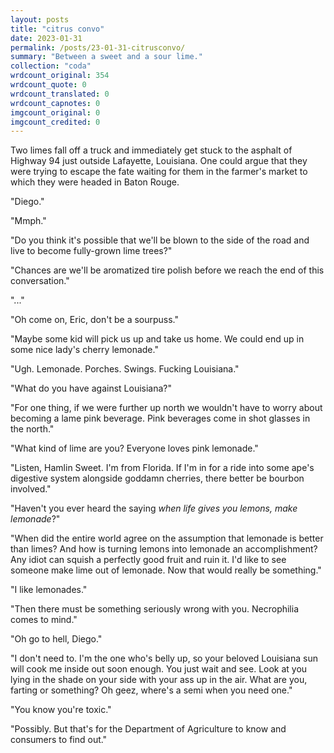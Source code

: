 ```yaml
---
layout: posts
title: "citrus convo"
date: 2023-01-31
permalink: /posts/23-01-31-citrusconvo/
summary: "Between a sweet and a sour lime."
collection: "coda"
wrdcount_original: 354
wrdcount_quote: 0
wrdcount_translated: 0
wrdcount_capnotes: 0
imgcount_original: 0
imgcount_credited: 0
---
```

Two limes fall off a truck and immediately get stuck to the asphalt of Highway 94 just outside Lafayette, Louisiana. One could argue that they were trying to escape the fate waiting for them in the farmer's market to which they were headed in Baton Rouge.

<p class="text-customspace">"Diego."</p>
<p class="text-customspace">"Mmph."</p>
<p class="text-customspace">"Do you think it's possible that we'll be blown to the side of the road and live to become fully-grown lime trees?"</p>
<p class="text-customspace">"Chances are we'll be aromatized tire polish before we reach the end of this conversation."</p>
<p class="text-customspace">"..."</p>
<p class="text-customspace">"Oh come on, Eric, don't be a sourpuss."</p>
<p class="text-customspace">"Maybe some kid will pick us up and take us home. We could end up in some nice lady's cherry lemonade."</p>
<p class="text-customspace">"Ugh. Lemonade. Porches. Swings. Fucking Louisiana."</p>
<p class="text-customspace">"What do you have against Louisiana?"</p>
<p class="text-customspace">"For one thing, if we were further up north we wouldn't have to worry about becoming a lame pink beverage. Pink beverages come in shot glasses in the north."</p>
<p class="text-customspace">"What kind of lime are you? Everyone loves pink lemonade."</p>
<p class="text-customspace">"Listen, Hamlin Sweet. I'm from Florida. If I'm in for a ride into some ape's digestive system alongside goddamn cherries, there better be bourbon involved."</p>
<p class="text-customspace">"Haven't you ever heard the saying <em>when life gives you lemons, make lemonade</em>?"</p>
<p class="text-customspace">"When did the entire world agree on the assumption that lemonade is better than limes? And how is turning lemons into lemonade an accomplishment? Any idiot can squish a perfectly good fruit and ruin it. I'd like to see someone make lime out of lemonade. Now that would really be something."</p>
<p class="text-customspace">"I like lemonades."</p>
<p class="text-customspace">"Then there must be something seriously wrong with you. Necrophilia comes to mind."</p>
<p class="text-customspace">"Oh go to hell, Diego."</p>
<p class="text-customspace">"I don't need to. I'm the one who's belly up, so your beloved Louisiana sun will cook me inside out soon enough. You just wait and see. Look at you lying in the shade on your side with your ass up in the air. What are you, farting or something? Oh geez, where's a semi when you need one."</p>
<p class="text-customspace">"You know you're toxic."</p>
<p class="text-customspace">"Possibly. But that's for the Department of Agriculture to know and consumers to find out."</p>
